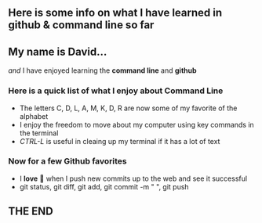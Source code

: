 ## Here is some info on what I have learned in github & command line so far

<h2>My name is David...</h2>

*and* I have enjoyed learning the **command line** and **github**

<h3>Here is a quick list of what I enjoy about Command Line</h3>

- The letters C, D, L, A, M, K, D, R are now some of my favorite of the alphabet
- I enjoy the freedom to move about my computer using key commands in the terminal
- *CTRL-L* is useful in cleaing up my terminal if it has a lot of text

<h3>Now for a few Github favorites</h3>

- I **love** :smiling_face_with_three_hearts:  when I push new commits up to the web and see it successful
- git status, git diff, git add, git commit -m " ", git push

<h2>THE END</h2>